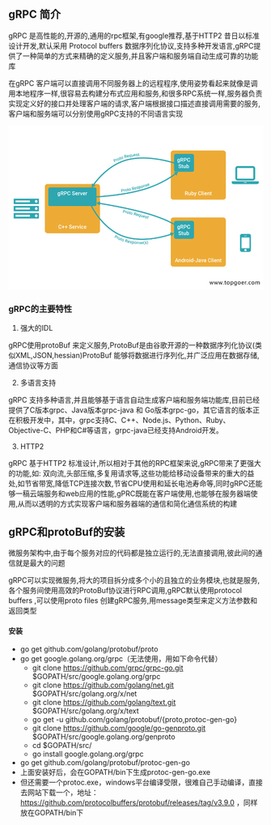 ## gRPC 简介

gRPC 是高性能的,开源的,通用的rpc框架,有google推荐,基于HTTP2 昔日以标准设计开发,默认采用 Protocol buffers 数据序列化协议,支持多种开发语言,gRPC提供了一种简单的方式来精确的定义服务,并且客户端和服务端自动生成可靠的功能库

在gRPC 客户端可以直接调用不同服务器上的远程程序,使用姿势看起来就像是调用本地程序一样,很容易去构建分布式应用和服务,和很多RPC系统一样,服务器负责实现定义好的接口并处理客户端的请求,客户端根据接口描述直接调用需要的服务,客户端和服务端可以分别使用gRPC支持的不同语言实现

![img](images/grpc_concept_diagram_00.png)

### gRPC的主要特性

1. 强大的IDL

gRPC使用protoBuf 来定义服务,ProtoBuf是由谷歌开源的一种数据序列化协议(类似XML,JSON,hessian)ProtoBuf 能够将数据进行序列化,并广泛应用在数据存储,通信协议等方面

2. 多语言支持

gRPC 支持多种语言,并且能够基于语言自动生成客户端和服务端功能库,目前已经提供了C版本grpc、Java版本grpc-java 和 Go版本grpc-go，其它语言的版本正在积极开发中，其中，grpc支持C、C++、Node.js、Python、Ruby、Objective-C、PHP和C#等语言，grpc-java已经支持Android开发。

3. HTTP2

gRPC 基于HTTP2 标准设计,所以相对于其他的RPC框架来说,gRPC带来了更强大的功能,如: 双向流,头部压缩,多复用请求等,这些功能给移动设备带来的重大的益处,如节省带宽,降低TCP连接次数,节省CPU使用和延长电池寿命等,同时gRPC还能够一稿云端服务和web应用的性能,gPRC既能在客户端使用,也能够在服务器端使用,从而以透明的方式实现客户端和服务器端的通信和简化通信系统的构建

## gRPC和protoBuf的安装

微服务架构中,由于每个服务对应的代码都是独立运行的,无法直接调用,彼此间的通信就是最大的问题

gRPC可以实现微服务,将大的项目拆分成多个小的且独立的业务模块,也就是服务,各个服务间使用高效的ProtoBuf协议进行RPC调用,gRPC默认使用protocol buffers ,可以使用proto files 创建gRPC服务,用message类型来定义方法参数和返回类型

#### 安装

- go get github.com/golang/protobuf/proto
- go get google.golang.org/grpc（无法使用，用如下命令代替）
  - git clone https://github.com/grpc/grpc-go.git $GOPATH/src/google.golang.org/grpc
  - git clone https://github.com/golang/net.git $GOPATH/src/golang.org/x/net
  - git clone https://github.com/golang/text.git $GOPATH/src/golang.org/x/text
  - go get -u github.com/golang/protobuf/{proto,protoc-gen-go}
  - git clone https://github.com/google/go-genproto.git $GOPATH/src/google.golang.org/genproto
  - cd $GOPATH/src/
  - go install google.golang.org/grpc
- go get github.com/golang/protobuf/protoc-gen-go
- 上面安装好后，会在GOPATH/bin下生成protoc-gen-go.exe
- 但还需要一个protoc.exe，windows平台编译受限，很难自己手动编译，直接去网站下载一个，地址：https://github.com/protocolbuffers/protobuf/releases/tag/v3.9.0 ，同样放在GOPATH/bin下